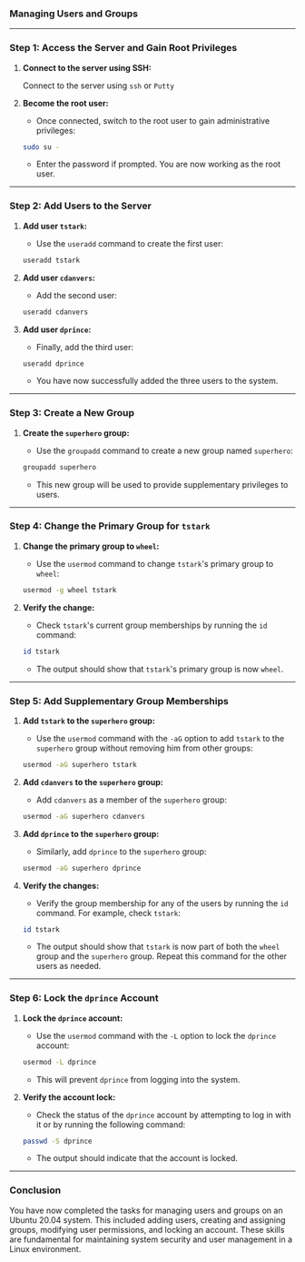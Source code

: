 ### Managing Users and Groups

---

### **Step 1: Access the Server and Gain Root Privileges**

1. **Connect to the server using SSH:**

   Connect to the server using `ssh` or `Putty`

   

2. **Become the root user:**
   - Once connected, switch to the root user to gain administrative privileges:

   ```bash
   sudo su - 
   ```

   - Enter the password if prompted. You are now working as the root user.

---

### **Step 2: Add Users to the Server**

1. **Add user `tstark`:**
   - Use the `useradd` command to create the first user:

   ```bash
   useradd tstark
   ```

2. **Add user `cdanvers`:**
   - Add the second user:

   ```bash
   useradd cdanvers
   ```

3. **Add user `dprince`:**
   - Finally, add the third user:

   ```bash
   useradd dprince
   ```

   - You have now successfully added the three users to the system.

---

### **Step 3: Create a New Group**

1. **Create the `superhero` group:**
   - Use the `groupadd` command to create a new group named `superhero`:

   ```bash
   groupadd superhero
   ```

   - This new group will be used to provide supplementary privileges to users.

---

### **Step 4: Change the Primary Group for `tstark`**

1. **Change the primary group to `wheel`:**
   - Use the `usermod` command to change `tstark`'s primary group to `wheel`:

   ```bash
   usermod -g wheel tstark
   ```

2. **Verify the change:**
   - Check `tstark`'s current group memberships by running the `id` command:

   ```bash
   id tstark
   ```

   - The output should show that `tstark`'s primary group is now `wheel`.

---

### **Step 5: Add Supplementary Group Memberships**

1. **Add `tstark` to the `superhero` group:**
   - Use the `usermod` command with the `-aG` option to add `tstark` to the `superhero` group without removing him from other groups:

   ```bash
   usermod -aG superhero tstark
   ```

2. **Add `cdanvers` to the `superhero` group:**
   - Add `cdanvers` as a member of the `superhero` group:

   ```bash
   usermod -aG superhero cdanvers
   ```

3. **Add `dprince` to the `superhero` group:**
   - Similarly, add `dprince` to the `superhero` group:

   ```bash
   usermod -aG superhero dprince
   ```

4. **Verify the changes:**
   - Verify the group membership for any of the users by running the `id` command. For example, check `tstark`:

   ```bash
   id tstark
   ```

   - The output should show that `tstark` is now part of both the `wheel` group and the `superhero` group. Repeat this command for the other users as needed.

---

### **Step 6: Lock the `dprince` Account**

1. **Lock the `dprince` account:**
   - Use the `usermod` command with the `-L` option to lock the `dprince` account:

   ```bash
   usermod -L dprince
   ```

   - This will prevent `dprince` from logging into the system.

2. **Verify the account lock:**
   - Check the status of the `dprince` account by attempting to log in with it or by running the following command:

   ```bash
   passwd -S dprince
   ```

   - The output should indicate that the account is locked.

---

### **Conclusion**

You have now completed the tasks for managing users and groups on an Ubuntu 20.04 system. This included adding users, creating and assigning groups, modifying user permissions, and locking an account. These skills are fundamental for maintaining system security and user management in a Linux environment.